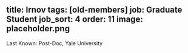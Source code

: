 title: Irnov
tags: [old-members]
job: Graduate Student
job_sort: 4
order: 11
image: placeholder.png
---
Last Known: Post-Doc, Yale University